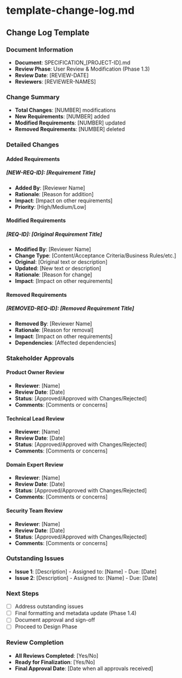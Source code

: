 ﻿# template-change-log.md

## Change Log Template

### Document Information
- **Document**: SPECIFICATION_[PROJECT-ID].md
- **Review Phase**: User Review & Modification (Phase 1.3)
- **Review Date**: [REVIEW-DATE]
- **Reviewers**: [REVIEWER-NAMES]

### Change Summary
- **Total Changes**: [NUMBER] modifications
- **New Requirements**: [NUMBER] added
- **Modified Requirements**: [NUMBER] updated  
- **Removed Requirements**: [NUMBER] deleted

### Detailed Changes

#### Added Requirements

##### [NEW-REQ-ID]: [Requirement Title]
- **Added By**: [Reviewer Name]
- **Rationale**: [Reason for addition]
- **Impact**: [Impact on other requirements]
- **Priority**: [High/Medium/Low]

#### Modified Requirements

##### [REQ-ID]: [Original Requirement Title]
- **Modified By**: [Reviewer Name]
- **Change Type**: [Content/Acceptance Criteria/Business Rules/etc.]
- **Original**: [Original text or description]
- **Updated**: [New text or description]
- **Rationale**: [Reason for change]
- **Impact**: [Impact on other requirements]

#### Removed Requirements

##### [REMOVED-REQ-ID]: [Removed Requirement Title]
- **Removed By**: [Reviewer Name]
- **Rationale**: [Reason for removal]
- **Impact**: [Impact on other requirements]
- **Dependencies**: [Affected dependencies]

### Stakeholder Approvals

#### Product Owner Review
- **Reviewer**: [Name]
- **Review Date**: [Date]
- **Status**: [Approved/Approved with Changes/Rejected]
- **Comments**: [Comments or concerns]

#### Technical Lead Review
- **Reviewer**: [Name]
- **Review Date**: [Date]
- **Status**: [Approved/Approved with Changes/Rejected]
- **Comments**: [Comments or concerns]

#### Domain Expert Review
- **Reviewer**: [Name]
- **Review Date**: [Date]
- **Status**: [Approved/Approved with Changes/Rejected]
- **Comments**: [Comments or concerns]

#### Security Team Review
- **Reviewer**: [Name]
- **Review Date**: [Date]
- **Status**: [Approved/Approved with Changes/Rejected]
- **Comments**: [Comments or concerns]

### Outstanding Issues
- **Issue 1**: [Description] - Assigned to: [Name] - Due: [Date]
- **Issue 2**: [Description] - Assigned to: [Name] - Due: [Date]

### Next Steps
- [ ] Address outstanding issues
- [ ] Final formatting and metadata update (Phase 1.4)
- [ ] Document approval and sign-off
- [ ] Proceed to Design Phase

### Review Completion
- **All Reviews Completed**: [Yes/No]
- **Ready for Finalization**: [Yes/No]
- **Final Approval Date**: [Date when all approvals received]